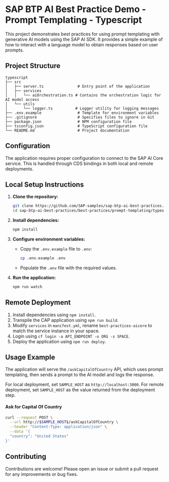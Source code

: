 # SAP BTP AI Best Practice Demo - Prompt Templating - Typescript

This project demonstrates best practices for using prompt templating with generative AI models using the SAP AI SDK. It provides a simple example of how to interact with a language model to obtain responses based on user prompts.

## Project Structure

```
typescript
├── src
│   ├── server.ts               # Entry point of the application
│   ├── services
│   │   └── aiOrchestration.ts # Contains the orchestration logic for AI model access
│   └── utils
│       └── logger.ts          # Logger utility for logging messages
├── .env.example                # Template for environment variables
├── .gitignore                  # Specifies files to ignore in Git
├── package.json                # NPM configuration file
├── tsconfig.json               # TypeScript configuration file
└── README.md                   # Project documentation
```
## Configuration

The application requires proper configuration to connect to the SAP AI Core service. This is handled through CDS bindings in both local and remote deployments.

## Local Setup Instructions

1. **Clone the repository:**

   ```bash
   git clone https://github.com/SAP-samples/sap-btp-ai-best-practices.git
   cd sap-btp-ai-best-practices/best-practices/prompt-templating/typescript
   ```

2. **Install dependencies:**

   ```bash
   npm install
   ```

3. **Configure environment variables:**

   - Copy the `.env.example` file to `.env`:
     ```bash
     cp .env.example .env
     ```
   - Populate the `.env` file with the required values.

4. **Run the application:**
   ```bash
   npm run watch
   ```

## Remote Deployment

1. Install dependencies using `npm install`.
2. Transpile the CAP application using `npm run build`.
3. Modify `services` in `manifest.yml`, rename `best-practices-aicore` to match the service instance in your space.
4. Login using `cf login -a API_ENDPOINT -o ORG -s SPACE`.
5. Deploy the application using `npm run deploy`.
   

## Usage Example

The application will serve the `/askCapitalOfCountry` API, which uses prompt templating, then sends a prompt to the AI model and logs the response. 

For local deployment, set `SAMPLE_HOST` as `http://localhost:3000`. For remote deployment, set `SAMPLE_HOST` as the value returned from the deployment step.

#### Ask for Capital Of Country

```bash
curl --request POST \
  --url http://$SAMPLE_HOST$/askCapitalOfCountry \
  --header "Content-Type: application/json" \
  --data '{
  "country": "United States"
}'
```


## Contributing

Contributions are welcome! Please open an issue or submit a pull request for any improvements or bug fixes.
